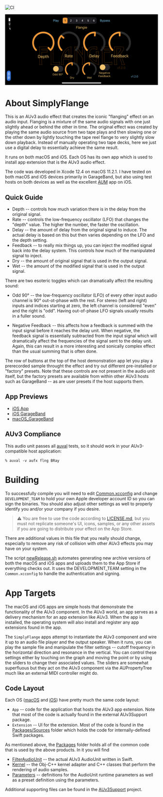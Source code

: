 ![CI](https://github.com/bradhowes/SimplyFlange/workflows/CI/badge.svg?branch=main)

![](Media/image.jpeg)

# About SimplyFlange

This is an AUv3 audio effect that creates the iconic "flanging" effect on an audio input. Flanging is a mixture
of the same audio signals with one just slightly ahead or behind the other in time. The original effect was
created by playing the same audio source from two tape plays and then slowing one or the other down by lightly
touching the tape reel flange to very slightly slow down playback. Instead of manually operating two tape decks,
here we just use a digital delay to essentially achieve the same result.

It runs on both macOS and iOS. Each OS has its own app which is used to install app extension that is the AUv3
audio effect.

The code was developed in Xcode 12.4 on macOS 11.2.1. I have tested on both macOS and iOS devices primarily in
GarageBand, but also using test hosts on both devices as well as the excellent
[AUM](https://apps.apple.com/us/app/aum-audio-mixer/id1055636344) app on iOS.

## Quick Guide

* Depth -- controls how much variation there is in the delay from the original signal.
* Rate -- controls the low-frequency oscillator (LFO) that changes the "depth" value. The higher
  the number, the faster the oscillation.
* Delay -- the amount of delay from the original signal to induce. The actual delay is based on this but then
  varies depending on the LFO and the depth setting.
* Feedback -- to really mix things up, you can inject the modified signal back into the delay system. This
  controls how much of the manipulated signal to inject.
* Dry -- the amount of original signal that is used in the output signal.
* Wet -- the amount of the modified signal that is used in the output signal.

There are two esoteric toggles which can dramatically affect the resulting sound:

* Odd 90° -- the low-frequency oscillator (LFO) of every other input audio channel is 90° out-ot-phase with the
rest. For stereo (left and right) inputs and indices starting at zero, the left channel is considered "even" and
the right is "odd". Having out-of-phase LFO signals usually results in a fuller sound.

* Negative Feedback -- this affects how a feedback is summed with the input signal before it reaches the delay
unit. When negative, the feedback signal is essentially subtracted from the input signal which will dramatically
affect the frequencies of the signal sent to the delay unit. Again, this can result in a more interesting and
sonically complex effect than the usual summing that is often done.

The row of buttons at the top of the host demonstration app let you play a prerecorded sample throught the
effect and try out different pre-installed or "factory" presets. Note that these controls are not present in the
audio unit itself, but the factory presets are available from within other AUv3 hosts such as GarageBand -- as
are user presets if the host supports them.

## App Previews

* [iOS App](https://youtu.be/TtUvZscRLT4)
* [iOS GarageBand](https://youtu.be/9oMstnsyq3A)
* [macOS_GarageBand](https://youtu.be/krMEQO1Fmjw)

## AUv3 Compliance

This audio unit passes all
[auval](https://developer.apple.com/library/archive/documentation/MusicAudio/Conceptual/AudioUnitProgrammingGuide/AudioUnitDevelopmentFundamentals/AudioUnitDevelopmentFundamentals.html)
tests, so it should work in your AUv3-compatible host application:

```
% auval -v aufx flng BRay
```

# Building

To successfully compile you will need to edit [Common.xcconfig](Configuration/Common.xcconfig) and change 
`DEVELOPMENT_TEAM` to hold your own Apple developer account ID so you can sign the binaries. You should
also adjust other settings as well to properly identify you and/or your company if you desire.

> :warning: You are free to use the code according to [LICENSE.md](LICENSE.md), but you must not replicate
> someone's UI, icons, samples, or any other assets if you are going to distribute your effect on the App Store.

There are additional values in this file that you really should change, especially to remove any risk of
collision with other AUv3 effects you may have on your system.

The script [newRelease.sh](scripts/newRelease.sh) automates generating new archive versions of both the macOS and iOS
apps and uploads them to the App Store if everything checks out. It uses the DEVELOPMENT_TEAM setting in the
`Common.xcconfig` to handle the authentication and signing.

# App Targets

The macOS and iOS apps are simple hosts that demonstrate the functionality of the AUv3 component. In the AUv3
world, an app serves as a delivery mechanism for an app extension like AUv3. When the app is installed, the
operating system will also install and register any app extensions found in the app.

The `SimplyFlange` apps attempt to instantiate the AUv3 component and wire it up to an audio file player and the
output speaker. When it runs, you can play the sample file and manipulate the filter settings -- cutoff
frequency in the horizontal direction and resonance in the vertical. You can control these settings either by
touching on the graph and moving the point or by using the sliders to change their associated values. The
sliders are somewhat superfluous but they act on the AUv3 component via the AUPropertyTree much like an external
MIDI controller might do.

## Code Layout

Each OS ([macOS](macOS) and [iOS](iOS)) have pretty much the same code layout:

* `App` -- code for the application that hosts the AUv3 app extension. Note that most of the code is actually found in
the external AUv3Support package.
* `Extension` -- UI for the extension. Most of the code is found in the [Packages/Sources](Packages/Sources) folder 
which holds the code for internally-defined Swift packages.

As mentioned above, the [Packages](Packages/Sources) folder holds all of the common code that is used by the above 
products. In it you will find

* [FilterAudioUnit](Packages/Sources/FilterAudioUnit) -- the actual AUv3 AudioUnit written in Swift.
* [Kernel](Packages/Sources/Kernel) -- the Obj-C++ kernel adapter and C++ classes that perform the rendering of audio 
samples.
* [Parameters](Packages/Sources/Parameters) -- definitions for the AudioUnit runtime parameters as well as a preset
definition using the parameters.

Additional supporting files can be found in the [AUv3Support](https://github.com/bradhowes/AUv3Support) project.
